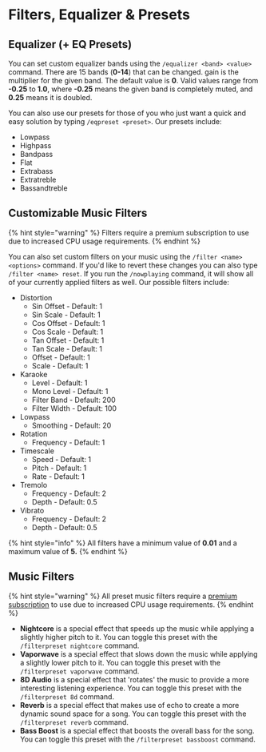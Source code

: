 # Filters, Equalizer & Presets

## Equalizer (+ EQ Presets)

You can set custom equalizer bands using the `/equalizer <band> <value>` command. There are 15 bands (**0-14**) that can be changed. gain is the multiplier for the given band. The default value is **0**. Valid values range from **-0.25** to **1.0**, where **-0.25** means the given band is completely muted, and **0.25** means it is doubled.

You can also use our presets for those of you who just want a quick and easy solution by typing `/eqpreset <preset>`. Our presets include:

* Lowpass
* Highpass
* Bandpass
* Flat
* Extrabass
* Extratreble
* Bassandtreble

## Customizable Music Filters

{% hint style="warning" %}
Filters require a premium subscription to use due to increased CPU usage requirements.
{% endhint %}

You can also set custom filters on your music using the `/filter <name> <options>` command. If you'd like to revert these changes you can also type `/filter <name> reset`. If you run the `/nowplaying` command, it will show all of your currently applied filters as well. Our possible filters include:

* Distortion
  * Sin Offset - Default: 1
  * Sin Scale - Default: 1
  * Cos Offset - Default: 1
  * Cos Scale - Default: 1
  * Tan Offset - Default: 1
  * Tan Scale - Default: 1
  * Offset - Default: 1
  * Scale - Default: 1
* Karaoke
  * Level - Default: 1
  * Mono Level - Default: 1
  * Filter Band - Default: 200
  * Filter Width - Default: 100
* Lowpass
  * Smoothing - Default: 20
* Rotation
  * Frequency - Default: 1
* Timescale
  * Speed - Default: 1
  * Pitch - Default: 1
  * Rate - Default: 1
* Tremolo
  * Frequency - Default: 2
  * Depth - Default: 0.5
* Vibrato
  * Frequency - Default: 2
  * Depth - Default: 0.5

{% hint style="info" %}
All filters have a minimum value of **0.01** and a maximum value of **5.**
{% endhint %}

## Music Filters

{% hint style="warning" %}
All preset music filters require a [premium subscription](https://cakeybot.app/premium.php) to use due to increased CPU usage requirements.
{% endhint %}

* **Nightcore** is a special effect that speeds up the music while applying a slightly higher pitch to it. You can toggle this preset with the `/filterpreset nightcore` command.
* **Vaporwave** is a special effect that slows down the music while applying a slightly lower pitch to it. You can toggle this preset with the `/filterpreset vaporwave` command.
* **8D Audio** is a special effect that 'rotates' the music to provide a more interesting listening experience. You can toggle this preset with the `/filterpreset 8d` command.
* **Reverb** is a special effect that makes use of echo to create a more dynamic sound space for a song. You can toggle this preset with the `/filterpreset reverb` command.
* **Bass Boost** is a special effect that boosts the overall bass for the song. You can toggle this preset with the `/filterpreset bassboost` command.
